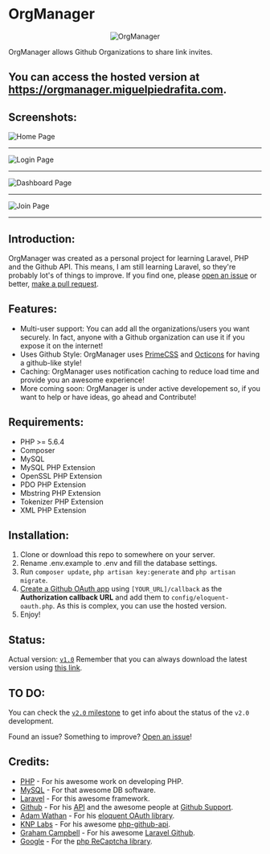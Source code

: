 # OrgManager
<p align="center">

  <img src="http://i.imgur.com/KwXdDeX.png" alt="OrgManager">
</p>

OrgManager allows Github Organizations to share link invites.

## You can access the hosted version at https://orgmanager.miguelpiedrafita.com.

## Screenshots:

![Home Page](http://i.imgur.com/6sgmk7I.png)

---

![Login Page](http://i.imgur.com/A3yJoWE.png)

---

![Dashboard Page](http://i.imgur.com/OoWM4p8.png)

---

![Join Page](http://i.imgur.com/fzq4Kpg.png)

---

## Introduction:

OrgManager was created as a personal project for learning Laravel, PHP and the Github API. This means, I am still learning Laravel, so they're probably lot's of things to improve. If you find one, please [open an issue](https://github.com/m1guelpf/orgmanager/issues/new) or better, [make a pull request](https://github.com/m1guelpf/orgmanager/pulls/compare).

## Features:

- Multi-user support: You can add all the organizations/users you want securely. In fact, anyone with a Github organization can use it if you expose it on the internet!
- Uses Github Style: OrgManager uses [PrimeCSS](http://primercss.io/) and [Octicons](https://octicons.github.com) for having a github-like style!
- Caching: OrgManager uses notification caching to reduce load time and provide you an awesome experience!
- More coming soon: OrgManager is under active developement so, if you want to help or have ideas, go ahead and Contribute!

## Requirements:

- PHP >= 5.6.4
- Composer
- MySQL
- MySQL PHP Extension
- OpenSSL PHP Extension
- PDO PHP Extension
- Mbstring PHP Extension
- Tokenizer PHP Extension
- XML PHP Extension

## Installation:

1. Clone or download this repo to somewhere on your server.
2. Rename .env.example to .env and fill the database settings.
3. Run ```composer update```, ```php artisan key:generate``` and ```php artisan migrate```.
4. [Create a Github OAuth app](https://github.com/settings/applications/new) using ```[YOUR_URL]/callback``` as the **Authorization callback URL** and add them to ```config/eloquent-oauth.php```. As this is complex, you can use the hosted version.
5. Enjoy!

## Status:

Actual version: [```v1.0```](https://github.com/m1guelpf/orgmanager/releases/v1.0)
Remember that you can always download the latest version using [this link](https://github.com/m1guelpf/orgmanager/releases/latest).

## TO DO:

You can check the [```v2.0``` milestone](https://github.com/m1guelpf/orgmanager/milestone/1) to get info about the status of the ```v2.0``` development.

Found an issue? Something to improve? [Open an issue](https://github.com/m1guelpf/orgmanager/issues/new)!

## Credits:

- [PHP](https://php.net) - For his awesome work on developing PHP.
- [MySQL](https://mysql.com) - For that awesome DB software.
- [Laravel](https://laravel.com) - For this awesome framework.
- [Github](https://github.com) - For his [API](https://developers.github.com/v3) and the awesome people at [Github Support](https://github.com/contact).
- [Adam Wathan](https://github.com/adamwathan) - For his [eloquent OAuth library](https://github.com/adamwathan/eloquent-oauth-l5).
- [KNP Labs](https://knplabs.com) - For his awesome [php-github-api](https://github.com/KnpLabs/php-github-api).
- [Graham Campbell](https://gjcampbell.co.uk/) - For his awesome [Laravel Github](https://github.com/GrahamCampbell/Laravel-GitHub).
- [Google](https://hithub.com/google) - For the [php ReCaptcha library](https://github.com/google/recaptcha).
